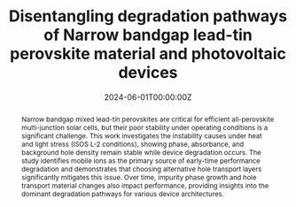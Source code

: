 ---
title: "Disentangling degradation pathways of Narrow bandgap lead-tin perovskite material and photovoltaic devices"
authors:
- Florine Rombach
- Akash Dasgupta
- Manuel Kober-Czerny
- James Ball
- Joel Smith
- Heon Jin
- Michael Farrar
- Henry Snaith
author_notes:
- ""
date: "2024-06-01T00:00:00Z"
doi: "10.21203/rs.3.rs-4502930/v1"

# Schedule page publish date (NOT publication's date).
publishDate: "2024-06-01T00:00:00Z"

# Publication type.
publication_types: ["article-journal"]

# Publication name and optional abbreviated publication name.
publication: "*Research Square*"
publication_short: ""

abstract: "Narrow bandgap mixed lead-tin perovskites are critical for efficient all-perovskite multi-junction solar cells, but their poor stability under operating conditions is a significant challenge. This work investigates the instability causes under heat and light stress (ISOS L-2 conditions), showing phase, absorbance, and background hole density remain stable while device degradation occurs. The study identifies mobile ions as the primary source of early-time performance degradation and demonstrates that choosing alternative hole transport layers significantly mitigates this issue. Over time, impurity phase growth and hole transport material changes also impact performance, providing insights into the dominant degradation pathways for various device architectures."

# Summary. An optional shortened abstract.
summary: "This work explores degradation pathways in lead-tin perovskite solar cells, focusing on mobile ion movement and hole transport layer impacts."

tags:
- Lead-Tin Perovskites
- Degradation Pathways
- Narrow Bandgap
- Solar Cells
- Research Square

featured: true

url_pdf: "https://www.researchsquare.com/article/rs-4502930/v1.pdf?c=1719878646000"
url_code: ''
url_dataset: ''
url_poster: ''
url_project: ''
url_slides: ''
url_source: ''
url_video: ''

# Featured image
image:
  caption: ''
  focal_point: ""
  preview_only: false

# Associated Projects (optional).
projects: []

# Slides (optional).
slides: ""

---